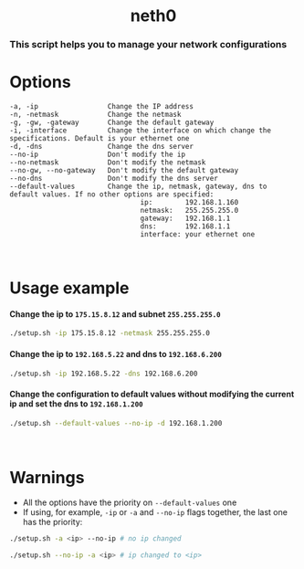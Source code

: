 # <center>neth0</center>
### This script helps you to manage your network configurations

# Options
    -a, -ip                 Change the IP address
	-n, -netmask            Change the netmask
	-g, -gw, -gateway       Change the default gateway
    -i, -interface          Change the interface on which change the specifications. Default is your ethernet one
	-d, -dns                Change the dns server
	--no-ip                 Don't modify the ip
	--no-netmask            Don't modify the netmask
	--no-gw, --no-gateway   Don't modify the default gateway
	--no-dns                Don't modify the dns server
	--default-values        Change the ip, netmask, gateway, dns to default values. If no other options are specified:
	                                ip:        192.168.1.160
	                                netmask:   255.255.255.0
	                                gateway:   192.168.1.1
	                                dns:       192.168.1.1
	                                interface: your ethernet one
<br>                                    

# Usage example
#### Change the ip to `175.15.8.12` and subnet `255.255.255.0`
```bash
./setup.sh -ip 175.15.8.12 -netmask 255.255.255.0
```

#### Change the ip to `192.168.5.22` and dns to `192.168.6.200`
```bash
./setup.sh -ip 192.168.5.22 -dns 192.168.6.200
```

#### Change the configuration to default values without modifying the current ip and set the dns to `192.168.1.200`
```bash
./setup.sh --default-values --no-ip -d 192.168.1.200
```
<br>

# Warnings
- All the options have the priority on `--default-values` one
- If using, for example, `-ip` or `-a` and `--no-ip` flags together, the last one has the priority:<br>
```bash
./setup.sh -a <ip> --no-ip # no ip changed
```
```bash
./setup.sh --no-ip -a <ip> # ip changed to <ip>
```